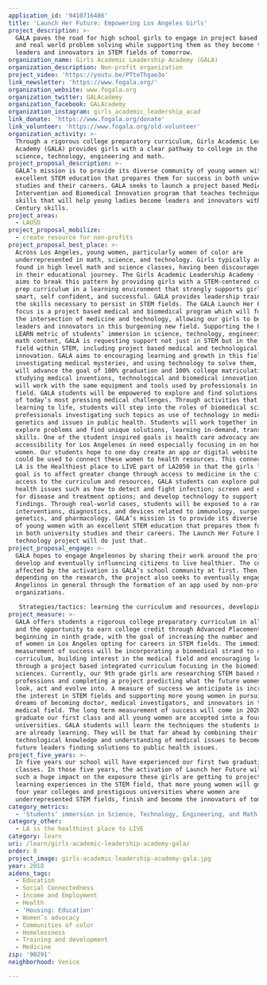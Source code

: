 ```yaml
---
application_id: '9410716486'
title: 'Launch Her Future: Empowering Los Angeles Girls'
project_description: >-
  GALA paves the road for high school girls to engage in project based learning
  and real world problem solving while supporting them as they become the
  leaders and innovators in STEM fields of tomorrow.
organization_name: Girls Academic Leadership Academy (GALA)
organization_description: Non-profit organization
project_video: 'https://youtu.be/PTteThgae3o'
link_newsletter: 'https://www.fogala.org/'
organization_website: www.fogala.org
organization_twitter: GALAcademy
organization_facebook: GALAcademy
organization_instagram: girls_academic_leadership_acad
link_donate: 'https://www.fogala.org/donate'
link_volunteer: 'https://www.fogala.org/old-volunteer'
organization_activity: >-
  Through a rigorous college preparatory curriculum, Girls Academic Leadership
  Academy (GALA) provides girls with a clear pathway to college in the fields of
  science, technology, engineering and math.
project_proposal_description: >-
  GALA’s mission is to provide its diverse community of young women with an
  excellent STEM education that prepares them for success in both university
  studies and their careers. GALA seeks to launch a project based Medical
  Intervention and Biomedical Innovation program that teaches techniques and
  skills that will help young ladies become leaders and innovators with 21st
  Century skills.
project_areas:
  - LAUSD
project_proposal_mobilize:
  - create resource for non-profits
project_proposal_best_place: >-
  Across Los Angeles, young women, particularly women of color are
  underrepresented in math, science, and technology. Girls typically are not
  found in high level math and science classes, having been discouraged early on
  in their educational journey. The Girls Academic Leadership Academy (GALA)
  aims to break this pattern by providing girls with a STEM-centered college
  prep curriculum in a learning environment that strongly supports girls to be
  smart, self confident, and successful. GALA provides leadership training and
  the skills necessary to persist in STEM fields. The GALA Launch Her Future
  focus is a project based medical and biomedical program which will focus on
  the intersection of medicine and technology, allowing our girls to become true
  leaders and innovators in this burgeoning new field. Supporting the LA2050
  LEARN metric of students’ immersion in science, technology, engineering, and
  math content, GALA is requesting support not just in STEM but in the newest
  field within STEM, including project based medical and technological
  innovation. GALA aims to encouraging learning and growth in this field by
  investigating medical mysteries, and using technology to solve them, which
  will advance the goal of 100% graduation and 100% college matriculation. In
  studying medical inventions, technological and biomedical innovation, students
  will work with the same equipment and tools used by professionals in the
  field. GALA students will be empowered to explore and find solutions to some
  of today’s most pressing medical challenges. Through activities that connect
  learning to life, students will step into the roles of biomedical science
  professionals investigating such topics as use of technology in medicine,
  genetics and issues in public health. Students will work together in teams to
  explore problems and find unique solutions, learning in-demand, transferable
  skills. One of the student inspired goals is health care advocacy and
  accessibility for Los Angelenos in need especially focusing in on homeless
  women. Our students hope to one day create an app or digital website that
  could be used to connect these women to health resources. This connects to the
  LA is the Healthiest place to LIVE part of LA2050 in that the girls long term
  goal is to affect greater change through access to medicine in the city. With
  access to the curriculum and resources, GALA students can explore public
  health issues such as how to detect and fight infection; screen and evaluate
  for disease and treatment options; and develop technology to support their
  findings. Through real-world cases, students will be exposed to a range of
  interventions, diagnostics, and devices related to immunology, surgery,
  genetics, and pharmacology. GALA’s mission is to provide its diverse community
  of young women with an excellent STEM education that prepares them for success
  in both university studies and their careers. The Launch Her Future biomedical
  technology project will do just that.
project_proposal_engage: >-
  GALA hopes to engage Angeleonos by sharing their work around the projects they
  develop and eventually influencing citizens to live healthier. The communities
  affected by the activation is GALA’s school community at first. Then,
  depending on the research, the project also seeks to eventually engage Los
  Angelinos in general through the formation of an app used by non-profit
  organizations.

   Strategies/tactics: learning the curriculum and resources, developing a grade level integrated curriculum project for 11th and 8th grade, technology integration, research, partnership with UCLA and USC medical schools, incorporation of 21st Century skills, as well as incorporation of Next Generation Science Standards.
project_measure: >-
  GALA offers students a rigorous college preparatory curriculum in all grades,
  and the opportunity to earn college credit through Advanced Placement Testing
  beginning in ninth grade, with the goal of increasing the number and diversity
  of women in Los Angeles opting for careers in STEM fields. The immediate
  measurement of success will be incorporating a biomedical strand to our STEM
  curriculum, building interest in the medical field and encouraging leadership
  through a project based integrated curriculum focusing in the biomedical
  sciences. Currently, our 9th grade girls are researching STEM based medical
  professions and completing a project predicting what the future women will
  look, act and evolve into. A measure of success we anticipate is increasing
  the interest in STEM fields and supporting more young women in pursuing their
  dreams of becoming doctor, medical investigators, and innovators in the
  medical field. The long term measurement of success will come in 2020, when we
  graduate our first class and all young women are accepted into a four-year
  universities. GALA students will learn the techniques the students in college
  are already learning. They will be that far ahead by combining their
  technological knowledge and understanding of medical issues to become the
  future leaders finding solutions to public health issues.
project_five_years: >-
  In five years our school will have experienced our first two graduating
  classes. In those five years, the activation of Launch her Future will have
  such a huge impact on the exposure these girls are getting to project based
  learning experiences in the STEM field, that more young women will go into
  four year colleges and prestigious universities where women are
  underrepresented STEM fields, finish and become the innovators of tomorrow.
category_metrics:
  - 'Students’ immersion in Science, Technology, Engineering, and Math content'
category_other:
  - LA is the healthiest place to LIVE
category: learn
uri: /learn/girls-academic-leadership-academy-gala/
order: 8
project_image: girls-academic-leadership-academy-gala.jpg
year: 2018
aidens_tags:
  - Education
  - Social Connectedness
  - Income and Employment
  - Health
  - 'Housing: Education'
  - Women’s advocacy
  - Communities of color
  - Homelessness
  - Training and development
  - Medicine
zip: '90291'
neighborhood: Venice

---
```

